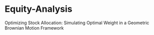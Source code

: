 # Equity-Analysis
Optimizing Stock Allocation: Simulating Optimal Weight in a Geometric Brownian Motion Framework
